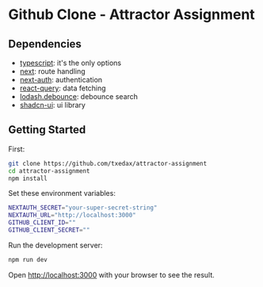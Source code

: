 # Github Clone - Attractor Assignment

## Dependencies

- [typescript](https://www.typescriptlang.org/): it's the only options
- [next](https://nextjs.org/): route handling
- [next-auth](https://next-auth.js.org/): authentication
- [react-query](https://tanstack.com/query/v3/): data fetching
- [lodash.debounce](https://www.npmjs.com/package/lodash.debounce): debounce search
- [shadcn-ui](https://ui.shadcn.com/): ui library

## Getting Started

First:

```bash
git clone https://github.com/txedax/attractor-assignment
cd attractor-assignment
npm install
```

Set these environment variables:

```bash
NEXTAUTH_SECRET="your-super-secret-string"
NEXTAUTH_URL="http://localhost:3000"
GITHUB_CLIENT_ID=""
GITHUB_CLIENT_SECRET=""
```

Run the development server:

```bash
npm run dev
```

Open [http://localhost:3000](http://localhost:3000) with your browser to see the result.

